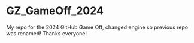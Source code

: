 # GZ_GameOff_2024
My repo for the 2024 GitHub Game Off, changed engine so previous repo was renamed! Thanks everyone!
